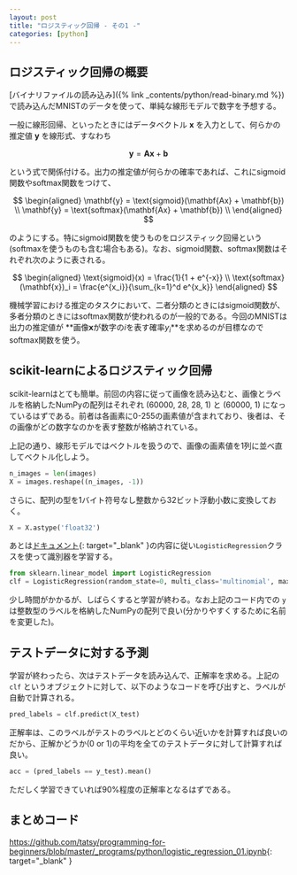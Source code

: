 ```yaml
---
layout: post
title: "ロジスティック回帰 - その1 -"
categories: [python]
---
```


## ロジスティック回帰の概要

[バイナリファイルの読み込み]({% link _contents/python/read-binary.md %})で読み込んだMNISTのデータを使って、単純な線形モデルで数字を予想する。

一般に線形回帰、といったときにはデータベクトル $\mathbf{x}$ を入力として、何らかの推定値 $\mathbf{y}$ を線形式、すなわち

$$
\mathbf{y} = \mathbf{Ax} + \mathbf{b}
$$

という式で関係付ける。出力の推定値が何らかの確率であれば、これにsigmoid関数やsoftmax関数をつけて、

$$
\begin{aligned}
    \mathbf{y} = \text{sigmoid}(\mathbf{Ax} + \mathbf{b}) \\
    \mathbf{y} = \text{softmax}(\mathbf{Ax} + \mathbf{b}) \\
\end{aligned}
$$

のようにする。特にsigmoid関数を使うものをロジスティック回帰という(softmaxを使うものも含む場合もある)。なお、sigmoid関数、softmax関数はそれぞれ次のように表される。

$$
\begin{aligned}
    \text{sigmoid}(x) = \frac{1}{1 + e^{-x}} \\
    \text{softmax}(\mathbf{x})_i = \frac{e^{x_i}}{\sum_{k=1}^d e^{x_k}}
\end{aligned}
$$ 

機械学習における推定のタスクにおいて、二者分類のときにはsigmoid関数が、多者分類のときにはsoftmax関数が使われるのが一般的である。今回のMNISTは出力の推定値が **画像$\mathbf{x}$が数字の$i$を表す確率$y_i$**を求めるのが目標なのでsoftmax関数を使う。

## scikit-learnによるロジスティック回帰

scikit-learnはとても簡単。前回の内容に従って画像を読み込むと、画像とラベルを格納したNumPyの配列はそれぞれ (60000, 28, 28, 1) と (60000, 1) になっているはずである。前者は各画素に0-255の画素値が含まれており、後者は、その画像がどの数字なのかを表す整数が格納されている。

上記の通り、線形モデルではベクトルを扱うので、画像の画素値を1列に並べ直してベクトル化しよう。

```python
n_images = len(images)
X = images.reshape((n_images, -1))
```

さらに、配列の型を1バイト符号なし整数から32ビット浮動小数に変換しておく。

```python
X = X.astype('float32')
```

あとは[ドキュメント](https://scikit-learn.org/stable/modules/generated/sklearn.linear_model.LogisticRegression.html){: target="_blank" }の内容に従い`LogisticRegression`クラスを使って識別器を学習する。

```python
from sklearn.linear_model import LogisticRegression
clf = LogisticRegression(random_state=0, multi_class='multinomial', max_iter=20).fit(X, y)
```

少し時間がかかるが、しばらくすると学習が終わる。なお上記のコード内での `y` は整数型のラベルを格納したNumPyの配列で良い(分かりやすくするために名前を変更した)。

## テストデータに対する予測

学習が終わったら、次はテストデータを読み込んで、正解率を求める。上記の `clf` というオブジェクトに対して、以下のようなコードを呼び出すと、ラベルが自動で計算される。

```python
pred_labels = clf.predict(X_test)
```

正解率は、このラベルがテストのラベルとどのくらい近いかを計算すれば良いのだから、正解かどうか(0 or 1)の平均を全てのテストデータに対して計算すれば良い。

```python
acc = (pred_labels == y_test).mean()
```

ただしく学習できていれば90%程度の正解率となるはずである。

## まとめコード

<https://github.com/tatsy/programming-for-beginners/blob/master/_programs/python/logistic_regression_01.ipynb>{: target="_blank" }